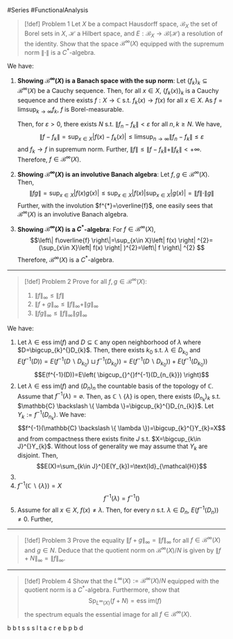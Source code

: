 #Series #FunctionalAnalysis 
> [!def] Problem 1
> Let $X$ be a compact Hausdorff space, $\mathcal{B}_{X}$ the set of Borel sets in $X$, $\mathcal{H}$ a Hilbert space, and $E:\mathcal{B}_{X}\to \mathcal{B}(\mathcal{H})$ a resolution of the identity.
> Show that the space $\mathcal{B}^\infty(X)$ equipped with the supremum norm $\|\cdot\|$ is a $C^{*}$-algebra.

We have:
1. **Showing $\mathcal{B}^\infty(X)$ is a Banach space with the sup norm**:
	Let $\{ f_{k} \}_{k}\subseteq \mathcal{B}^\infty(X)$ be a Cauchy sequence. Then, for all $x\in X$, $\{ f_{k}(x) \}_{k}$ is a Cauchy sequence and there exists $f:X\to \mathbb{C}$ s.t. $f_{k}(x)\to f(x)$ for all $x\in X$. As $f=\limsup_{ k \to \infty }f_{k}$, $f$ is Borel-measurable. 
	
	Then, for $\varepsilon>0$, there exists $N$ s.t. $\left\| f_{n}-f_{k} \right\|<\varepsilon$ for all $n,k\geq N$. We have, $$\left\| f-f_{k} \right\| =\sup_{x\in X}\left|f(x)-f_{k}(x)  \right|\leq \limsup_{ n \to \infty } \left\| f_{n}-f_{k} \right\| \leq \varepsilon $$and $f_{k}\to f$ in supremum norm. Further, $\|f\|\leq\|f-f_{k}\|+\|f_{k}\|<+\infty$. Therefore, $f\in \mathcal{B}^\infty(X)$.
2. **Showing $\mathcal{B}^\infty(X)$ is an involutive Banach algebra**:
	Let $f,g\in \mathcal{B}^\infty(X)$. Then, $$\left\| fg \right\| =\sup_{x\in X}\left| f(x)g(x) \right| \leq \sup_{x\in X}\left| f(x) \right| \sup_{x\in X}\left| g(x) \right|=\|f\|\cdot \|g\| $$Further, with the involution $f^{*}=\overline{f}$, one easily sees that $\mathcal{B}^\infty(X)$ is an involutive Banach algebra.
3. **Showing $\mathcal{B}^\infty(X)$ is a $C^{*}$-algebra**:
	For $f\in\mathcal{B}^\infty(X)$,$$\left\| f\overline{f} \right\|=\sup_{x\in X}\left| f(x) \right| ^{2}=(\sup_{x\in X}\left| f(x) \right| )^{2}=\left\| f \right\| ^{2} $$
 	Therefore, $\mathcal{B}^\infty(X)$ is a $C^{*}$-algebra.
---
> [!def] Problem 2
> Prove for all $f,g\in \mathcal{B}^\infty(X)$:
> 1. $\|f\|_{\infty}\leq\|f\|$
> 2. $\|f+g\|_{\infty}\leq\|f\|_{\infty}+\|g\|_{\infty}$
> 3. $\|fg\|_{\infty}\leq\|f\|_{\infty}\|g\|_{\infty}$

We have:
1. Let $\lambda\in \text{ess im}(f)$ and $D\subseteq \mathbb{C}$ any open neighborhood of $\lambda$ where $D=\bigcup_{k}^{}D_{k}$. Then, there exists $k_{0}$ s.t. $\lambda\in D_{k_{0}}$ and $E(f^{-1}(D))=E(f^{-1}(D \backslash D_{k_{0}})\sqcup f^{-1}(D_{k_{0}}))=E(f^{-1}(D \backslash D_{k_{0}}))+E(f^{-1}(D_{k_{0}}))$$$E(f^{-1}(D))=E\left( \bigcup_{}^{}f^{-1}(D_{n_{k}}) \right)$$
2. Let $\lambda\in \text{ess im}(f)$ and $(D_{n})_{n}$ the countable basis of the topology of $\mathbb{C}$. Assume that $f^{-1}(\lambda)= \varnothing$. Then, as $\mathbb{C} \backslash \{ \lambda \}$ is open, there exists $(D_{n_{k}})_{k}$ s.t. $\mathbb{C} \backslash \{ \lambda \}=\bigcup_{k}^{}D_{n_{k}}$. Let $Y_{k}:=f^{-1}(D_{n_{k}})$. We have: $$f^{-1}(\mathbb{C} \backslash \{ \lambda \})=\bigcup_{k}^{}Y_{k}=X$$and from compactness there exists finite $J$ s.t. $X=\bigcup_{k\in J}^{}Y_{k}$. Without loss of generality we may assume that $Y_{k}$ are disjoint. Then, $$E(X)=\sum_{k\in J}^{}E(Y_{k})=\text{Id}_{\mathcal{H}}$$
3. 
4. $f^{-1}(\mathbb{C} \backslash \{ \lambda \})=X$$$f^{-1}(\lambda)=f^{-1}()$$
5. Assume for all $x\in X$, $f(x)\neq\lambda$.  Then, for every $n$ s.t. $\lambda\in D_{n}$, $E(f^{-1}(D_{n}))\neq 0$. Further, 
---
> [!def] Problem 3
> Prove the equality $\|f+g\|_{\infty}=\|f\|_{\infty}$ for all $f\in \mathcal{B}^\infty(X)$ and $g\in N$. Deduce that the quotient norm on $\mathcal{B}^\infty(X) / N$ is given by $\|f+N\|_{\infty}=\|f\|_{\infty}$.
---
> [!def] Problem 4
> Show that the $L^\infty(X):=\mathcal{B}^\infty(X) / N$ equipped with the quotient norm is a $C^{*}$-algebra. Furthermore, show that $$\text{Sp}_{L^\infty(X)}(f+N)=\text{ess im}(f)$$the spectrum equals the essential image for all $f\in \mathcal{B}^\infty(X)$.

b b t s
s s l t
a c r e
b p b d